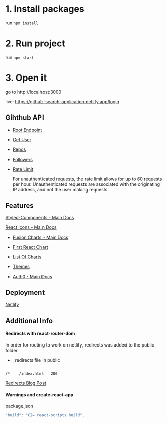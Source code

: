 # 1. Install packages
run `npm install`

# 2. Run project
run `npm start`

# 3. Open it
go to http://localhost:3000

live:  https://github-search-application.netlify.app/login

## Gihthub API

- [Root Endpoint](https://api.github.com)
- [Get User](https://api.github.com/users/boomboomray)
- [Repos](https://api.github.com/users/boomboomray/repos?per_page=100)
- [Followers](https://api.github.com/users/boomboomray/followers)
- [Rate Limit](https://api.github.com/rate_limit)

  For unauthenticated requests, the rate limit allows for up to 60 requests per hour. Unauthenticated requests are associated with the originating IP address, and not the user making requests.
  
## Features
[Styled-Components - Main Docs](https://styled-components.com/)

[React Icons - Main Docs](https://react-icons.github.io/react-icons/)


- [Fusion Charts - Main Docs](https://www.fusioncharts.com/)
- [First React Chart](https://www.fusioncharts.com/dev/getting-started/react/your-first-chart-using-react)
- [List Of Charts](https://www.fusioncharts.com/dev/chart-guide/list-of-charts)
- [Themes](https://www.fusioncharts.com/dev/themes/introduction-to-themes)

- [Auth0 - Main Docs](https://auth0.com/)


## Deployment

[Netlify](https://www.netlify.com/)

## Additional Info

#### Redirects with react-router-dom

In order for routing to work on netlify, redirects was added to the public folder

- \_redirects file in public

```

/*    /index.html   200

```

[Redirects Blog Post](https://dev.to/dance2die/page-not-found-on-netlify-with-react-router-58mc)

#### Warnings and create-react-app

package.json

```js
"build": "CI= react-scripts build",
```


